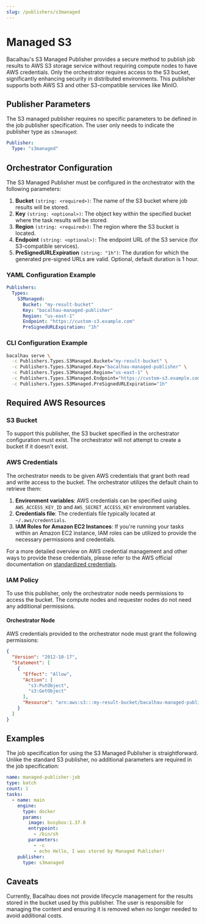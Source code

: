 ```yaml
---
slug: /publishers/s3managed
---
```


# Managed S3

Bacalhau's S3 Managed Publisher provides a secure method to publish job results to AWS S3 storage service without requiring compute nodes to have AWS credentials. Only the orchestrator requires access to the S3 bucket, significantly enhancing security in distributed environments. This publisher supports both AWS S3 and other S3-compatible services like MinIO.

## Publisher Parameters
The S3 managed publisher requires no specific parameters to be defined in the job publisher specification. The user only needs to indicate the publisher type as `s3managed`:

```yaml
Publisher:
  Type: "s3managed"
```

## Orchestrator Configuration

The S3 Managed Publisher must be configured in the orchestrator with the following parameters:

1. **Bucket** `(string: <required>)`: The name of the S3 bucket where job results will be stored.
2. **Key** `(string: <optional>)`: The object key within the specified bucket where the task results will be stored.
3. **Region** `(string: <required>)`: The region where the S3 bucket is located.
4. **Endpoint** `(string: <optional>)`: The endpoint URL of the S3 service (for S3-compatible services).
5. **PreSignedURLExpiration** `(string: "1h")`: The duration for which the generated pre-signed URLs are valid. Optional, default duration is 1 hour.

### YAML Configuration Example

```yaml
Publishers:
  Types:
    S3Managed:
      Bucket: "my-result-bucket"
      Key: "bacalhau-managed-publisher"
      Region: "us-east-1"
      Endpoint: "https://custom-s3.example.com"
      PreSignedURLExpiration: "1h"
```

### CLI Configuration Example

```bash
bacalhau serve \
  -c Publishers.Types.S3Managed.Bucket="my-result-bucket" \
  -c Publishers.Types.S3Managed.Key="bacalhau-managed-publisher" \
  -c Publishers.Types.S3Managed.Region="us-east-1" \
  -c Publishers.Types.S3Managed.Endpoint="https://custom-s3.example.com" \
  -c Publishers.Types.S3Managed.PreSignedURLExpiration="1h"
```

## Required AWS Resources
### S3 Bucket

To support this publisher, the S3 bucket specified in the orchestrator configuration must exist. The orchestrator will not attempt to create a bucket if it doesn't exist.

### AWS Credentials

The orchestrator needs to be given AWS credentials that grant both read and write access to the bucket. The orchestrator utilizes the default chain to retrieve them: 
1. **Environment variables**: AWS credentials can be specified using `AWS_ACCESS_KEY_ID` and `AWS_SECRET_ACCESS_KEY` environment variables.
2. **Credentials file**: The credentials file typically located at `~/.aws/credentials`.
3. **IAM Roles for Amazon EC2 Instances**: If you're running your tasks within an Amazon EC2 instance, IAM roles can be utilized to provide the necessary permissions and credentials.

For a more detailed overview on AWS credential management and other ways to provide these credentials, please refer to the AWS official documentation on [standardized credentials](https://docs.aws.amazon.com/sdkref/latest/guide/standardized-credentials.html).

### IAM Policy
To use this publisher, only the orchestrator node needs permissions to access the bucket. The compute nodes and requester nodes do not need any additional permissions.

#### Orchestrator Node
AWS credentials provided to the orchestrator node must grant the following permissions:

```json
{
  "Version": "2012-10-17",
  "Statement": [
    {
      "Effect": "Allow",
      "Action": [
        "s3:PutObject",
        "s3:GetObject"
      ],
      "Resource": "arn:aws:s3:::my-result-bucket/bacalhau-managed-publisher/*"
    }
  ]
}
```

## Examples

The job specification for using the S3 Managed Publisher is straightforward. Unlike the standard S3 publisher, no additional parameters are required in the job specification:

```yaml
name: managed-publisher-job
type: batch
count: 1
tasks:
  - name: main
    engine:
      type: docker
      params:
        image: busybox:1.37.0
        entrypoint:
          - /bin/sh
        parameters:
          - -c
          - echo Hello, I was stored by Managed Publisher!
    publisher:
      type: s3managed
```

## Caveats
Currently, Bacalhau does not provide lifecycle management for the results stored in the bucket used by this publisher. The user is responsible for managing the content and ensuring it is removed when no longer needed to avoid additional costs.